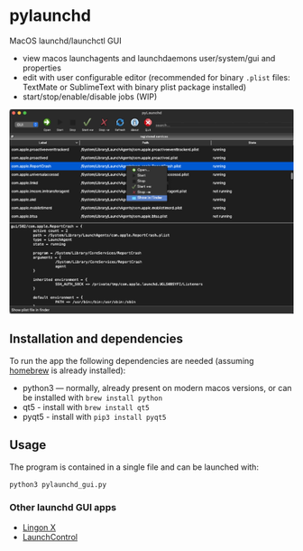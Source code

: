 # pylaunchd
MacOS launchd/launchctl GUI

- view macos launchagents and launchdaemons user/system/gui and properties
- edit with user configurable editor (recommended for binary `.plist` files: TextMate or SublimeText with binary plist package installed) 
- start/stop/enable/disable jobs (WIP) 

![](pylaunchd-screenshot.png)

## Installation and dependencies

To run the app the following dependencies are needed (assuming [homebrew](https://brew.sh/) is already installed):

- python3 — normally, already present on modern macos versions, or can be installed with `brew install python`
- qt5 - install with `brew install qt5`
- pyqt5 - install with `pip3 install pyqt5`

## Usage 

The program is contained in a single file and can be launched with: 

```bash
python3 pylaunchd_gui.py
```


### Other launchd GUI apps

- [Lingon X](https://www.peterborgapps.com/lingon/)
- [LaunchControl](https://www.soma-zone.com/LaunchControl/)
